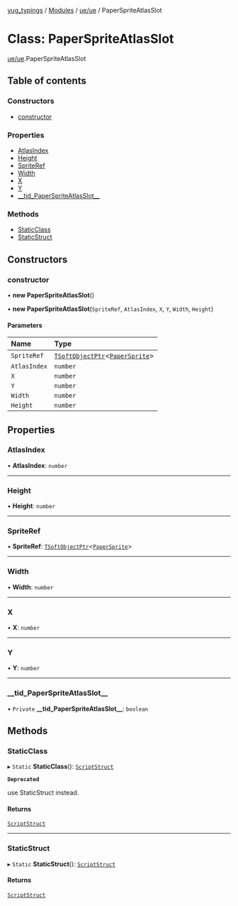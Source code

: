 [yug_typings](../README.md) / [Modules](../modules.md) / [ue/ue](../modules/ue_ue.md) / PaperSpriteAtlasSlot

# Class: PaperSpriteAtlasSlot

[ue/ue](../modules/ue_ue.md).PaperSpriteAtlasSlot

## Table of contents

### Constructors

- [constructor](ue_ue.PaperSpriteAtlasSlot.md#constructor)

### Properties

- [AtlasIndex](ue_ue.PaperSpriteAtlasSlot.md#atlasindex)
- [Height](ue_ue.PaperSpriteAtlasSlot.md#height)
- [SpriteRef](ue_ue.PaperSpriteAtlasSlot.md#spriteref)
- [Width](ue_ue.PaperSpriteAtlasSlot.md#width)
- [X](ue_ue.PaperSpriteAtlasSlot.md#x)
- [Y](ue_ue.PaperSpriteAtlasSlot.md#y)
- [\_\_tid\_PaperSpriteAtlasSlot\_\_](ue_ue.PaperSpriteAtlasSlot.md#__tid_paperspriteatlasslot__)

### Methods

- [StaticClass](ue_ue.PaperSpriteAtlasSlot.md#staticclass)
- [StaticStruct](ue_ue.PaperSpriteAtlasSlot.md#staticstruct)

## Constructors

### constructor

• **new PaperSpriteAtlasSlot**()

• **new PaperSpriteAtlasSlot**(`SpriteRef`, `AtlasIndex`, `X`, `Y`, `Width`, `Height`)

#### Parameters

| Name | Type |
| :------ | :------ |
| `SpriteRef` | [`TSoftObjectPtr`](../modules/ue_puerts.md#tsoftobjectptr)<[`PaperSprite`](ue_ue.PaperSprite.md)\> |
| `AtlasIndex` | `number` |
| `X` | `number` |
| `Y` | `number` |
| `Width` | `number` |
| `Height` | `number` |

## Properties

### AtlasIndex

• **AtlasIndex**: `number`

___

### Height

• **Height**: `number`

___

### SpriteRef

• **SpriteRef**: [`TSoftObjectPtr`](../modules/ue_puerts.md#tsoftobjectptr)<[`PaperSprite`](ue_ue.PaperSprite.md)\>

___

### Width

• **Width**: `number`

___

### X

• **X**: `number`

___

### Y

• **Y**: `number`

___

### \_\_tid\_PaperSpriteAtlasSlot\_\_

• `Private` **\_\_tid\_PaperSpriteAtlasSlot\_\_**: `boolean`

## Methods

### StaticClass

▸ `Static` **StaticClass**(): [`ScriptStruct`](ue_ue.ScriptStruct.md)

**`Deprecated`**

use StaticStruct instead.

#### Returns

[`ScriptStruct`](ue_ue.ScriptStruct.md)

___

### StaticStruct

▸ `Static` **StaticStruct**(): [`ScriptStruct`](ue_ue.ScriptStruct.md)

#### Returns

[`ScriptStruct`](ue_ue.ScriptStruct.md)

